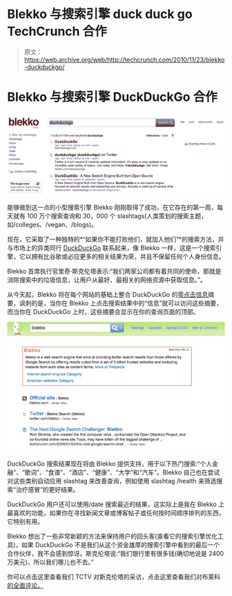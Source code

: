 # Blekko 与搜索引擎 duck duck go TechCrunch 合作

> 原文：<https://web.archive.org/web/http://techcrunch.com/2010/11/23/blekko-duckduckgo/>

# Blekko 与搜索引擎 DuckDuckGo 合作

![](img/5447afc249cbdaa0d44fa6c6dd625a6d.png)

能够做到这一点的小型搜索引擎 Blekko 刚刚取得了成功，在它存在的第一周，每天就有 100 万个搜索查询和 30，000 个 slashtags(人类策划的搜索主题，如/colleges、/vegan、/blogs)。

现在，它采取了一种独特的*“如果你不能打败他们，就加入他们”*的搜索方法，并与市场上的异类同行 [DuckDuckGo](https://web.archive.org/web/20230202215627/http://www.duckduckgo.com/) 联系起来，像 Blekko 一样，这是一个搜索引擎，它以拥有比谷歌或必应更多的相关结果为荣，并且不保留任何个人身份信息。

Blekko 首席执行官里奇·斯克伦塔表示:“我们两家公司都有着共同的使命，那就是消除搜索中的垃圾信息，让用户从最好、最相关的网络资源中获取信息。”。

从今天起，Blekko 将在每个网站的基础上整合 DuckDuckGo 的[零点击信息](https://web.archive.org/web/20230202215627/http://duckduckgo.com/faq.html#zero)摘要，讽刺的是，当你在 Blekko 上点击搜索结果中的“信息”就可以访问这些摘要，而当你在 DuckDuckGo 上时，这些摘要会显示在你的查询页面的顶部。

![](img/5eb3784aa31fb01a91e78ace83719d11.png)

DuckDuckGo 搜索结果现在将由 Blekko 提供支持，用于以下热门搜索:“个人金融”、“歌词”、“食谱”、“酒店”、“健康”、“大学”和“汽车”。Blekko 自己也在尝试对这些类别自动应用 slashtag 来改善查询，例如使用 slashtag /health 来筛选搜索“治疗感冒”的更好结果。

DuckDuckGo 用户还可以使用/date 搜索最近的结果，这实际上是我在 Blekko 上最喜欢的功能，如果你在寻找新闻文章或博客帖子或任何按时间顺序排列的东西，它特别有用。

Blekko 想出了一些非常新颖的方法来保持用户的回头客(查看它的搜索引擎优化工具)，如果 DuckDuckGo 不是我们从这个资金雄厚的搜索引擎中看到的最后一个合作伙伴，我不会感到惊讶。斯克伦塔说:“我们银行里有很多钱(确切地说是 2400 万美元)，所以我们哪儿也不去。”

你可以点击这里查看我们 TCTV 对斯克伦塔的采访，点击这里查看我们对布莱科[的全面评论。](https://web.archive.org/web/20230202215627/https://techcrunch.com/2010/07/19/techcrunch-review-the-blekko-search-engine-prepares-to-launch/)